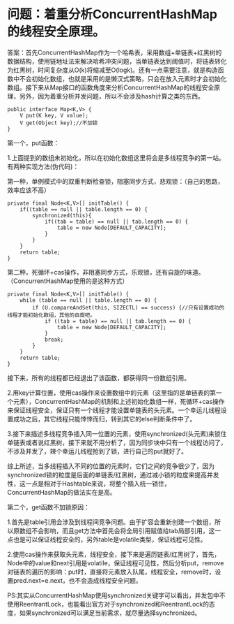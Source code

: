 # 问题：着重分析ConcurrentHashMap的线程安全原理。
答案：首先ConcurrentHashMap作为一个哈希表，采用数组+单链表+红黑树的数据结构，使用链地址法来解决哈希冲突问题，当单链表达到阈值时，将链表转化为红黑树，时间复杂度从O(k)将缩减至O(logk)。还有一点需要注意，就是构造函数中不会初始化数组，也就是采用的是懒汉式策略，只会在放入元素时才会初始化数组。接下来从Map接口的函数角度来分析ConcurrentHashMap的线程安全原理，另外，因为着重分析并发问题，所以不会涉及hash计算之类的东西。

	public interface Map<K,V> {
		V put(K key, V value);
	    V get(Object key);//不加锁
	}

第一个，put函数：

1.上面提到的数组未初始化，所以在初始化数组这里将会是多线程竞争的第一站。有两种实现方法(伪代码)：

第一种，单例模式中的双重判断检查锁，阻塞同步方式，悲观锁：（自己的思路，效率应该不高）

	private final Node<K,V>[] initTable() {
		if((table == null || table.length == 0) {
			synchronized(this){
				if((tab = table) == null || tab.length == 0) {
					table = new Node[DEFAULT_CAPACITY];
				}
			}
		}
		return table;
	}

第二种，死循环+cas操作，非阻塞同步方式，乐观锁，还有自旋的味道。（ConcurrentHashMap使用的是这种方式）

	private final Node<K,V>[] initTable() {
	    while (table == null || table.length == 0) {
	        if (U.compareAndSet(this, SIZECTL) == success) {//只有设置成功的线程才能初始化数组，其他的自旋吧。
	            if ((tab = table) == null || tab.length == 0) {
	            	table = new Node[DEFAULT_CAPACITY];
	            }
	            break;
	        }
	    }
	    return table;
	}

接下来，所有的线程都已经退出了该函数，都获得同一份数组引用。

2.用key计算位置，使用cas操作来设置数组中的元素（这里指的是单链表的第一个元素），ConcurrentHashMap的机制和上述初始化数组一样，死循环+cas操作来保证线程安全，保证只有一个线程才能设置单链表的头元素。一个幸运儿线程设置成功之后，其它线程只能悻悻而归，转到其它的else判断条件中了。

3.接下来描述多线程竞争插入同一位置的元素，使用synchronized(头元素)来锁住单链表或者说红黑树，接下来就不用分析了，因为同步块中只有一个线程访问了，不涉及并发了，辣个幸运儿线程抢到了锁，进行自己的put就好了。

综上所述，当多线程插入不同的位置的元素时，它们之间的竞争很少了，因为synchronized锁的粒度是后面的单链表/红黑树，通过减小锁的粒度来提高并发性，这一点是相对于Hashtable来说，将整个插入统一锁住，ConcurrentHashMap的做法实在是高。

第二个，get函数不加锁原因：

1.首先是table引用会涉及到线程间竞争问题。由于扩容会重新创建一个数组，所以原数组不会影响，而且get方法中首先会将全局引用赋值给tab局部引用，这一点也是可以保证线程安全的，另外table是volatile类型，保证线程可见性。

2.使用cas操作来获取头元素，线程安全，接下来是遍历链表/红黑树了，首先，Node中的value和next引用是volatile，保证线程可见性，然后分析put，remove对链表的遍历的影响：put时，直接将元素放入队尾，线程安全，remove时，设置pred.next=e.next，也不会造成线程安全问题。

PS:其实从ConcurrentHashMap使用synchronized关键字可以看出，并发包中不使用ReentrantLock，也能看出官方对于synchronized和ReentrantLock的态度，如果synchronized可以满足当前需求，就尽量选择synchronized。
